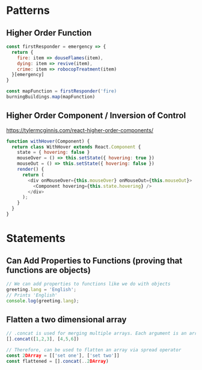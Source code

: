 # Patterns
## Higher Order Function
```javascript
const firstResponder = emergency => {
  return {
    fire: item => douseFlames(item),
    dying: item => revive(item),
    crime: item => robocopTreatment(item)
  }[emergency]
}

const mapFunction = firstResponder('fire)
burningBuildings.map(mapFunction)
```
## Higher Order Component / Inversion of Control
https://tylermcginnis.com/react-higher-order-components/
```javascript
function withHover(Component) {
  return class WithHover extends React.Component {
    state = { hovering: false }
    mouseOver = () => this.setState({ hovering: true })
    mouseOut = () => this.setState({ hovering: false })
    render() {
      return (
        <div onMouseOver={this.mouseOver} onMouseOut={this.mouseOut}>
          <Component hovering={this.state.hovering} />
        </div>
      );
    }
  }
}
```
# Statements
## Can Add Properties to Functions (proving that functions are objects)
```javascript
// We can add properties to functions like we do with objects
greeting.lang = 'English';
// Prints 'English'
console.log(greeting.lang);
```
## Flatten a two dimensional array
```javascript
// .concat is used for merging multiple arrays. Each argument is an array:
[].concat([1,2,3], [4,5,6])

// Therefore, can be used to flatten an array via spread operator
const 2DArray = [['set one'], ['set two']]
const flattened = [].concat(..2DArray)
```